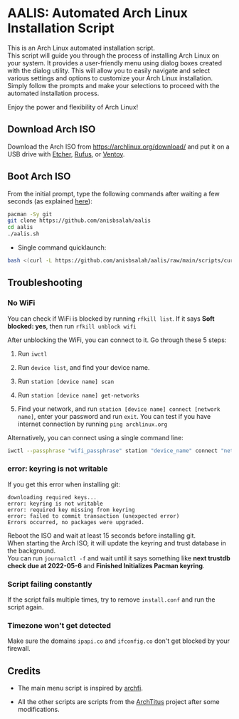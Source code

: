 # AALIS: Automated Arch Linux Installation Script

This is an Arch Linux automated installation script. \
This script will guide you through the process of installing Arch Linux on your system. It provides a user-friendly menu using dialog boxes created with the dialog utility. This will allow you to easily navigate and select various settings and options to customize your Arch Linux installation. \
Simply follow the prompts and make your selections to proceed with the automated installation process.

Enjoy the power and flexibility of Arch Linux!

## Download Arch ISO

Download the Arch ISO from <https://archlinux.org/download/> and put it on a USB drive with [Etcher](https://www.balena.io/etcher/), [Rufus](https://rufus.ie/en/), or [Ventoy](https://www.ventoy.net/en/index.html).

## Boot Arch ISO

From the initial prompt, type the following commands after waiting a few seconds (as explained [here](#error-keyring-is-not-writable)):

```bash
pacman -Sy git
git clone https://github.com/anisbsalah/aalis
cd aalis
./aalis.sh
```

- Single command quicklaunch:

```bash
bash <(curl -L https://github.com/anisbsalah/aalis/raw/main/scripts/curl-install.sh)
```

## Troubleshooting

### **No WiFi**

You can check if WiFi is blocked by running `rfkill list`.
If it says **Soft blocked: yes**, then run `rfkill unblock wifi`

After unblocking the WiFi, you can connect to it. Go through these 5 steps:

1. Run `iwctl`

2. Run `device list`, and find your device name.

3. Run `station [device name] scan`

4. Run `station [device name] get-networks`

5. Find your network, and run `station [device name] connect [network name]`, enter your password and run `exit`. You can test if you have internet connection by running `ping archlinux.org`

Alternatively, you can connect using a single command line:

```bash
iwctl --passphrase "wifi_passphrase" station "device_name" connect "network_name"
```

### **error: keyring is not writable**

If you get this error when installing git:

```
downloading required keys...
error: keyring is not writable
error: required key missing from keyring
error: failed to commit transaction (unexpected error)
Errors occurred, no packages were upgraded.
```

Reboot the ISO and wait at least 15 seconds before installing git. \
When starting the Arch ISO, it will update the keyring and trust database in the background. \
You can run `journalctl -f` and wait until it says something like **next trustdb check due at 2022-05-6** and **Finished Initializes Pacman keyring**.

### **Script failing constantly**

If the script fails multiple times, try to remove `install.conf` and run the script again.

### **Timezone won't get detected**

Make sure the domains `ipapi.co` and `ifconfig.co` don't get blocked by your firewall.

## Credits

- The main menu script is inspired by [archfi](https://github.com/MatMoul/archfi).

- All the other scripts are scripts from the [ArchTitus](https://github.com/ChrisTitusTech/ArchTitus) project after some modifications.
